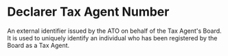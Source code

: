 # Declarer Tax Agent Number
An external identifier issued by the ATO on behalf of the Tax Agent's Board.  It is used to uniquely identify an individual who has been registered by the Board as a Tax Agent.